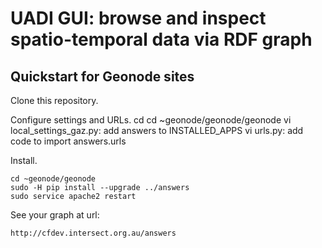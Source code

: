 # UADI GUI: browse and inspect spatio-temporal data via RDF graph

## Quickstart for Geonode sites

Clone this repository.

Configure settings and URLs.
    cd cd ~geonode/geonode/geonode
    vi local_settings_gaz.py: add answers to INSTALLED_APPS
    vi urls.py: add code to import answers.urls

Install.

    cd ~geonode/geonode
    sudo -H pip install --upgrade ../answers
    sudo service apache2 restart

See your graph at url:

    http://cfdev.intersect.org.au/answers